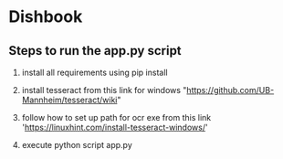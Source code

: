 # Dishbook

## Steps to run the app.py script

1. install all requirements using pip install

2. install tesseract from this link for windows "https://github.com/UB-Mannheim/tesseract/wiki"

3. follow how to set up path for ocr exe from this link 'https://linuxhint.com/install-tesseract-windows/' 

4. execute python script app.py